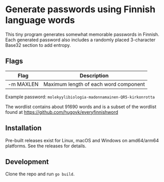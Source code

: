 # Generate passwords using Finnish language words

This tiny program generates somewhat memorable passwords in Finnish.
Each generated password also includes a randomly placed 3-character Base32 section to add entropy.

## Flags

| Flag      | Description                           |
|-----------|---------------------------------------|
| -m MAXLEN | Maximum length of each word component |


Example password: `molekyylibiologia-madonnamainen-QR5-kirkonrotta`

The wordlist contains about 91690 words and is a subset of the wordlist found at https://github.com/hugovk/everyfinnishword

## Installation

Pre-built releases exist for Linux, macOS and Windows on amd64/arm64 platforms. See the releases for details.

## Development
Clone the repo and run `go build`.
